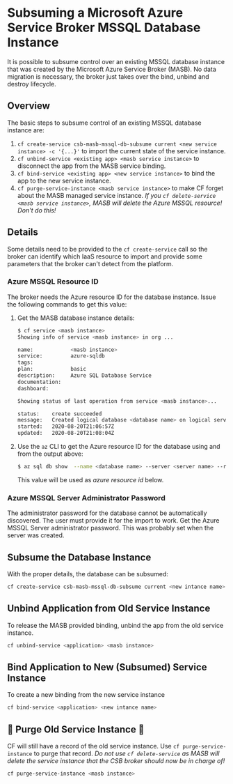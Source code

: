 # Subsuming a Microsoft Azure Service Broker MSSQL Database Instance

It is possible to subsume control over an existing MSSQL database instance that was created by the Microsoft Azure Service Broker (MASB). No data migration is necessary, the broker just takes over the bind, unbind and destroy lifecycle.

## Overview

The basic steps to subsume control of an existing MSSQL database instance are:

1. `cf create-service csb-masb-mssql-db-subsume current <new service instance> -c '{...}'` to import the current state of the service instance.
2. `cf unbind-service <existing app> <masb service instance>` to disconnect the app from the MASB service binding.
3. `cf bind-service <existing app> <new service instance>` to bind the app to the new service instance.
4. `cf purge-service-instance <masb service instance>` to make CF forget about the MASB managed service instance. *If you `cf delete-service <masb service instance>`, MASB will delete the Azure MSSQL resource! Don't do this!*

## Details

Some details need to be provided to the `cf create-service` call so the broker can identify which IaaS resource to import and provide some parameters that the broker can't detect from the platform.

### Azure MSSQL Resource ID

The broker needs the Azure resource ID for the database instance. Issue the following commands to get this value:

1. Get the MASB database instance details:
    ```bash
    $ cf service <masb instance>
    Showing info of service <masb instance> in org ...

    name:            <masb instance>
    service:         azure-sqldb
    tags:            
    plan:            basic
    description:     Azure SQL Database Service
    documentation:   
    dashboard:       

    Showing status of last operation from service <masb instance>...

    status:    create succeeded
    message:   Created logical database <database name> on logical server <server name>.
    started:   2020-08-20T21:06:57Z
    updated:   2020-08-20T21:08:04Z    
    ```
2. Use the `az` CLI to get the Azure resource ID for the database using <database name> and <server name> from the output above:
    ```bash
    $ az sql db show  --name <database name> --server <server name> --resource-group <server resource group> --query id -o tsv
    ```
    This value will be used as *azure resource id* below.

### Azure MSSQL Server Administrator Password
The administrator password for the database cannot be automatically discovered. The user must provide it for the import to work. Get the Azure MSSQL Server administrator password. This was probably set when the server was created.

## Subsume the Database Instance
With the proper details, the database can be subsumed:
```bash
cf create-service csb-masb-mssql-db-subsume current <new intance name> -c '{"admin_password":"<server admin password>", "azure_db_id", "<azure resource ID>"}'
```

## Unbind Application from Old Service Instance
To release the MASB provided binding, unbind the app from the old service instance.
```bash
cf unbind-service <application> <masb instance>
```

## Bind Application to New (Subsumed) Service Instance
To create a new binding from the new service instance
```bash
cf bind-service <application> <new intance name>
```

## 🚨 Purge Old Service Instance 🚨
CF will still have a record of the old service instance. Use `cf purge-service-instance` to purge that record. *Do not use `cf delete-service` as MASB will delete the service instance that the CSB broker should now be in charge of!*
```bash
cf purge-service-instance <masb instance>
```

